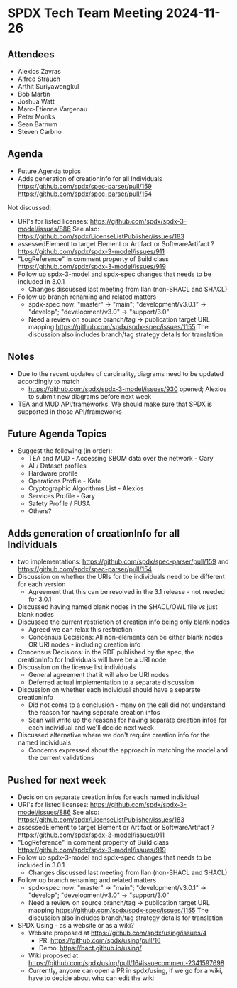 # SPDX Tech Team Meeting 2024-11-26

## Attendees

- Alexios Zavras
- Alfred Strauch
- Arthit Suriyawongkul
- Bob Martin
- Joshua Watt
- Marc-Etienne Vargenau
- Peter Monks
- Sean Barnum
- Steven Carbno

## Agenda

- Future Agenda topics
- Adds generation of creationInfo for all Individuals
  https://github.com/spdx/spec-parser/pull/159
  https://github.com/spdx/spec-parser/pull/154
  
Not discussed:
- URI's for listed licenses: https://github.com/spdx/spdx-3-model/issues/886
  See also: https://github.com/spdx/LicenseListPublisher/issues/183
- assessedElement to target Element or Artifact or SoftwareArtifact ?
  https://github.com/spdx/spdx-3-model/issues/911
- "LogReference" in comment property of Build class
  https://github.com/spdx/spdx-3-model/issues/919
- Follow up spdx-3-model and spdx-spec changes that needs to be included in 3.0.1
  - Changes discussed last meeting from Ilan (non-SHACL and SHACL)
- Follow up branch renaming and related matters
  - spdx-spec now: "master" -> "main"; "development/v3.0.1" -> "develop"; "development/v3.0" -> "support/3.0"
  - Need a review on source branch/tag -> publication target URL mapping
    https://github.com/spdx/spdx-spec/issues/1155
    The discussion also includes branch/tag strategy details for translation

## Notes

- Due to the recent updates of cardinality, diagrams need to be updated accordingly to match
    - https://github.com/spdx/spdx-3-model/issues/930 opened; Alexios to submit new diagrams before next week
- TEA and MUD API/frameworks. We should make sure that SPDX is supported in those API/frameworks

## Future Agenda Topics
- Suggest the following (in order):
    - TEA and MUD - Accessing SBOM data over the network - Gary
    - AI / Dataset profiles
    - Hardware profile
    - Operations Profile - Kate
    - Cryptographic Algorithms List - Alexios
    - Services Profile - Gary
    - Safety Profile / FUSA
    - Others?

## Adds generation of creationInfo for all Individuals
- two implementations: https://github.com/spdx/spec-parser/pull/159 and https://github.com/spdx/spec-parser/pull/154
- Discussion on whether the URIs for the individuals need to be different for each version
  - Agreement that this can be resolved in the 3.1 release - not needed for 3.0.1
- Discussed having named blank nodes in the SHACL/OWL file vs just blank nodes
- Discussed the current restriction of creation info being only blank nodes
   - Agreed we can relax this restriction
   - Concensus Decisions: All non-elements can be either blank nodes OR URI nodes - including creation info
- Concensus Decisions: in the RDF published by the spec, the creationInfo for Individuals will have be a URI node
- Discussion on the license list individuals
   - General agreement that it will also be URI nodes
   - Deferred actual implementation to a separate discussion
- Discussion on whether each individual should have a separate creationInfo
  - Did not come to a conclusion - many on the call did not understand the reason for having separate creation infos
  - Sean will write up the reasons for having separate creation infos for each individual and we'll decide next week
- Discussed alternative where we don't require creation info for the named individuals
  - Concerns expressed about the approach in matching the model and the current validations

## Pushed for next week
- Decision on separate creation infos for each named individual
- URI's for listed licenses: https://github.com/spdx/spdx-3-model/issues/886
  See also: https://github.com/spdx/LicenseListPublisher/issues/183
- assessedElement to target Element or Artifact or SoftwareArtifact ?
  https://github.com/spdx/spdx-3-model/issues/911
- "LogReference" in comment property of Build class
  https://github.com/spdx/spdx-3-model/issues/919
- Follow up spdx-3-model and spdx-spec changes that needs to be included in 3.0.1
  - Changes discussed last meeting from Ilan (non-SHACL and SHACL)
- Follow up branch renaming and related matters
  - spdx-spec now: "master" -> "main"; "development/v3.0.1" -> "develop"; "development/v3.0" -> "support/3.0"
  - Need a review on source branch/tag -> publication target URL mapping
    https://github.com/spdx/spdx-spec/issues/1155
    The discussion also includes branch/tag strategy details for translation
- SPDX Using - as a website or as a wiki?
  - Website proposed at https://github.com/spdx/using/issues/4
    - PR: https://github.com/spdx/using/pull/16
    - Demo: https://bact.github.io/using/
  - Wiki proposed at https://github.com/spdx/using/pull/16#issuecomment-2341597698
  - Currently, anyone can open a PR in spdx/using,
    if we go for a wiki, have to decide about who can edit the wiki

